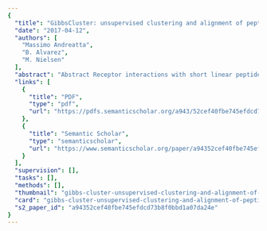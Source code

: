 ```yaml
---
{
  "title": "GibbsCluster: unsupervised clustering and alignment of peptide sequences",
  "date": "2017-04-12",
  "authors": [
    "Massimo Andreatta",
    "B. Alvarez",
    "M. Nielsen"
  ],
  "abstract": "Abstract Receptor interactions with short linear peptide fragments (ligands) are at the base of many biological signaling processes. Conserved and information-rich amino acid patterns, commonly called sequence motifs, shape and regulate these interactions. Because of the properties of a receptor-ligand system or of the assay used to interrogate it, experimental data often contain multiple sequence motifs. GibbsCluster is a powerful tool for unsupervised motif discovery because it can simultaneously cluster and align peptide data. The GibbsCluster 2.0 presented here is an improved version incorporating insertion and deletions accounting for variations in motif length in the peptide input. In basic terms, the program takes as input a set of peptide sequences and clusters them into meaningful groups. It returns the optimal number of clusters it identified, together with the sequence alignment and sequence motif characterizing each cluster. Several parameters are available to customize cluster analysis, including adjustable penalties for small clusters and overlapping groups and a trash cluster to remove outliers. As an example application, we used the server to deconvolute multiple specificities in large-scale peptidome data generated by mass spectrometry. The server is available at http://www.cbs.dtu.dk/services/GibbsCluster-2.0.",
  "links": [
    {
      "title": "PDF",
      "type": "pdf",
      "url": "https://pdfs.semanticscholar.org/a943/52cef40fbe745efdcd73b8f0bbd1a07da24e.pdf"
    },
    {
      "title": "Semantic Scholar",
      "type": "semanticscholar",
      "url": "https://www.semanticscholar.org/paper/a94352cef40fbe745efdcd73b8f0bbd1a07da24e"
    }
  ],
  "supervision": [],
  "tasks": [],
  "methods": [],
  "thumbnail": "gibbs-cluster-unsupervised-clustering-and-alignment-of-peptide-sequences-thumb.jpg",
  "card": "gibbs-cluster-unsupervised-clustering-and-alignment-of-peptide-sequences-card.jpg",
  "s2_paper_id": "a94352cef40fbe745efdcd73b8f0bbd1a07da24e"
}
---
```


